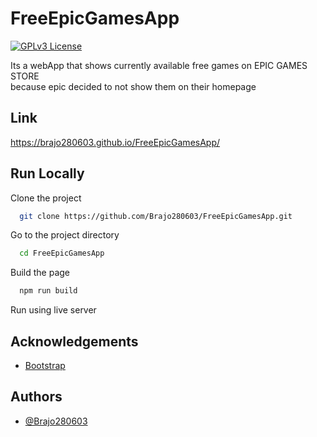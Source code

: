 
# FreeEpicGamesApp 

[![GPLv3 License](https://img.shields.io/badge/License-GPL%20v3-yellow.svg)](https://opensource.org/licenses/)

Its a webApp that shows currently available free games on EPIC GAMES STORE
<br > because epic decided to not show them on their homepage


## Link

https://brajo280603.github.io/FreeEpicGamesApp/
## Run Locally

Clone the project

```bash
  git clone https://github.com/Brajo280603/FreeEpicGamesApp.git
```

Go to the project directory

```bash
  cd FreeEpicGamesApp
```

Build the page

```bash
  npm run build
```

Run using live server

## Acknowledgements

 - [Bootstrap](https://getbootstrap.com/)



## Authors

- [@Brajo280603](https://github.com/Brajo280603)

